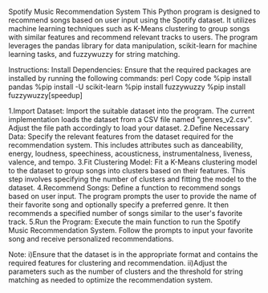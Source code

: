 Spotify Music Recommendation System
This Python program is designed to recommend songs based on user input using the Spotify dataset. It utilizes machine learning techniques such as K-Means clustering to group songs with similar features and recommend relevant tracks to users. The program leverages the pandas library for data manipulation, scikit-learn for machine learning tasks, and fuzzywuzzy for string matching.

Instructions:
Install Dependencies: Ensure that the required packages are installed by running the following commands:
perl
Copy code
%pip install pandas
%pip install -U scikit-learn
%pip install fuzzywuzzy
%pip install fuzzywuzzy[speedup]

1.Import Dataset: Import the suitable dataset into the program. The current implementation loads the dataset from a CSV file named "genres_v2.csv". Adjust the file path accordingly to load your dataset.
2.Define Necessary Data: Specify the relevant features from the dataset required for the recommendation system. This includes attributes such as danceability, energy, loudness, speechiness, acousticness, instrumentalness, liveness, valence, and tempo.
3.Fit Clustering Model: Fit a K-Means clustering model to the dataset to group songs into clusters based on their features. This step involves specifying the number of clusters and fitting the model to the dataset.
4.Recommend Songs: Define a function to recommend songs based on user input. The program prompts the user to provide the name of their favorite song and optionally specify a preferred genre. It then recommends a specified number of songs similar to the user's favorite track.
5.Run the Program: Execute the main function to run the Spotify Music Recommendation System. Follow the prompts to input your favorite song and receive personalized recommendations.

Note:
  i)Ensure that the dataset is in the appropriate format and contains the required features for clustering and recommendation.
  ii)Adjust the parameters such as the number of clusters and the threshold for string matching as needed to optimize the recommendation system.
